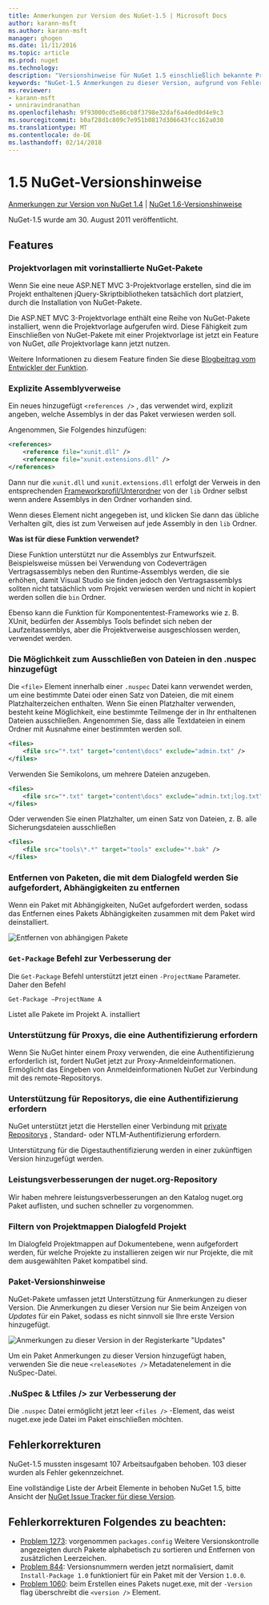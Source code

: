 ```yaml
---
title: Anmerkungen zur Version des NuGet-1.5 | Microsoft Docs
author: karann-msft
ms.author: karann-msft
manager: ghogen
ms.date: 11/11/2016
ms.topic: article
ms.prod: nuget
ms.technology: 
description: "Versionshinweise für NuGet 1.5 einschließlich bekannte Probleme, Fehlerbehebungen, Funktionen und Archivierung von dcrs Design."
keywords: "NuGet-1.5 Anmerkungen zu dieser Version, aufgrund von Fehlerbehebungen, bekannte Probleme, zusätzliche Funktionen, Archivierung von dcrs Design"
ms.reviewer:
- karann-msft
- unniravindranathan
ms.openlocfilehash: 9f93000cd5e86cb8f3798e32daf6a4ded0d4e9c3
ms.sourcegitcommit: b0af28d1c809c7e951b0817d306643fcc162a030
ms.translationtype: MT
ms.contentlocale: de-DE
ms.lasthandoff: 02/14/2018
---
```

# <a name="nuget-15-release-notes"></a>1.5 NuGet-Versionshinweise

[Anmerkungen zur Version von NuGet 1.4](../release-notes/nuget-1.4.md) | [NuGet 1.6-Versionshinweise](../release-notes/nuget-1.6.md)

NuGet-1.5 wurde am 30. August 2011 veröffentlicht.

## <a name="features"></a>Features

### <a name="project-templates-with-preinstalled-nuget-packages"></a>Projektvorlagen mit vorinstallierte NuGet-Pakete
Wenn Sie eine neue ASP.NET MVC 3-Projektvorlage erstellen, sind die im Projekt enthaltenen jQuery-Skriptbibliotheken tatsächlich dort platziert, durch die Installation von NuGet-Pakete.

Die ASP.NET MVC 3-Projektvorlage enthält eine Reihe von NuGet-Pakete installiert, wenn die Projektvorlage aufgerufen wird. Diese Fähigkeit zum Einschließen von NuGet-Pakete mit einer Projektvorlage ist jetzt ein Feature von NuGet, _alle_ Projektvorlage kann jetzt nutzen.

Weitere Informationen zu diesem Feature finden Sie diese [Blogbeitrag vom Entwickler der Funktion](http://blogs.msdn.com/b/marcinon/archive/2011/07/08/project-templates-and-preinstalled-nuget-packages.aspx).

### <a name="explicit-assembly-references"></a>Explizite Assemblyverweise

Ein neues hinzugefügt `<references />` , das verwendet wird, explizit angeben, welche Assemblys in der das Paket verwiesen werden soll.

Angenommen, Sie Folgendes hinzufügen:

```xml
<references>
    <reference file="xunit.dll" />
    <reference file="xunit.extensions.dll" />
</references>
```

Dann nur die `xunit.dll` und `xunit.extensions.dll` erfolgt der Verweis in den entsprechenden [Frameworkprofil/Unterordner](../reference/nuspec.md#explicit-assembly-references) von der `lib` Ordner selbst wenn andere Assemblys in den Ordner vorhanden sind.

Wenn dieses Element nicht angegeben ist, und klicken Sie dann das übliche Verhalten gilt, dies ist zum Verweisen auf jede Assembly in den `lib` Ordner.

__Was ist für diese Funktion verwendet?__

Diese Funktion unterstützt nur die Assemblys zur Entwurfszeit. Beispielsweise müssen bei Verwendung von Codeverträgen Vertragsassemblys neben den Runtime-Assemblys werden, die sie erhöhen, damit Visual Studio sie finden jedoch den Vertragsassemblys sollten nicht tatsächlich vom Projekt verwiesen werden und nicht in kopiert werden sollen die `bin` Ordner.

Ebenso kann die Funktion für Komponententest-Frameworks wie z. B. XUnit, bedürfen der Assemblys Tools befindet sich neben der Laufzeitassemblys, aber die Projektverweise ausgeschlossen werden, verwendet werden.

### <a name="added-ability-to-exclude-files-in-the-nuspec"></a>Die Möglichkeit zum Ausschließen von Dateien in den .nuspec hinzugefügt
Die `<file>` Element innerhalb einer `.nuspec` Datei kann verwendet werden, um eine bestimmte Datei oder einen Satz von Dateien, die mit einem Platzhalterzeichen enthalten. Wenn Sie einen Platzhalter verwenden, besteht keine Möglichkeit, eine bestimmte Teilmenge der in Ihr enthaltenen Dateien ausschließen. Angenommen Sie, dass alle Textdateien in einem Ordner mit Ausnahme einer bestimmten werden soll.

```xml
<files>
    <file src="*.txt" target="content\docs" exclude="admin.txt" />
</files>
```

Verwenden Sie Semikolons, um mehrere Dateien anzugeben.

```xml
<files>
    <file src="*.txt" target="content\docs" exclude="admin.txt;log.txt" />
</files>
```

Oder verwenden Sie einen Platzhalter, um einen Satz von Dateien, z. B. alle Sicherungsdateien ausschließen

```xml
<files>
    <file src="tools\*.*" target="tools" exclude="*.bak" />
</files>
```

### <a name="removing-packages-using-the-dialog-prompts-to-remove-dependencies"></a>Entfernen von Paketen, die mit dem Dialogfeld werden Sie aufgefordert, Abhängigkeiten zu entfernen
Wenn ein Paket mit Abhängigkeiten, NuGet aufgefordert werden, sodass das Entfernen eines Pakets Abhängigkeiten zusammen mit dem Paket wird deinstalliert.

![Entfernen von abhängigen Pakete](./media/remove-dependent-packages.png)


### <a name="get-package-command-improvement"></a>`Get-Package` Befehl zur Verbesserung der
Die `Get-Package` Befehl unterstützt jetzt einen `-ProjectName` Parameter. Daher den Befehl

    Get-Package –ProjectName A

Listet alle Pakete im Projekt A. installiert

### <a name="support-for-proxies-that-require-authentication"></a>Unterstützung für Proxys, die eine Authentifizierung erfordern
Wenn Sie NuGet hinter einem Proxy verwenden, die eine Authentifizierung erforderlich ist, fordert NuGet jetzt zur Proxy-Anmeldeinformationen. Ermöglicht das Eingeben von Anmeldeinformationen NuGet zur Verbindung mit des remote-Repositorys.

### <a name="support-for-repositories-that-require-authentication"></a>Unterstützung für Repositorys, die eine Authentifizierung erfordern
NuGet unterstützt jetzt die Herstellen einer Verbindung mit [private Repositorys](../hosting-packages/local-feeds.md) , Standard- oder NTLM-Authentifizierung erfordern.

Unterstützung für die Digestauthentifizierung werden in einer zukünftigen Version hinzugefügt werden.

### <a name="performance-improvements-to-the-nugetorg-repository"></a>Leistungsverbesserungen der nuget.org-Repository
Wir haben mehrere leistungsverbesserungen an den Katalog nuget.org Paket auflisten, und suchen schneller zu vorgenommen.

### <a name="solution-dialog-project-filtering"></a>Filtern von Projektmappen Dialogfeld Projekt
Im Dialogfeld Projektmappen auf Dokumentebene, wenn aufgefordert werden, für welche Projekte zu installieren zeigen wir nur Projekte, die mit dem ausgewählten Paket kompatibel sind.

### <a name="package-release-notes"></a>Paket-Versionshinweise
NuGet-Pakete umfassen jetzt Unterstützung für Anmerkungen zu dieser Version. Die Anmerkungen zu dieser Version nur Sie beim Anzeigen von _Updates_ für ein Paket, sodass es nicht sinnvoll sie Ihre erste Version hinzugefügt.

![Anmerkungen zu dieser Version in der Registerkarte "Updates"](./media/manage-nuget-packages-release-notes.png)

Um ein Paket Anmerkungen zu dieser Version hinzugefügt haben, verwenden Sie die neue `<releaseNotes />` Metadatenelement in die NuSpec-Datei.

### <a name="nuspec-ltfiles-gt-improvement"></a>.NuSpec & Ltfiles /&gt; zur Verbesserung der
Die `.nuspec` Datei ermöglicht jetzt leer `<files />` -Element, das weist nuget.exe jede Datei im Paket einschließen möchten.

## <a name="bug-fixes"></a>Fehlerkorrekturen
NuGet-1.5 mussten insgesamt 107 Arbeitsaufgaben behoben. 103 dieser wurden als Fehler gekennzeichnet.

Eine vollständige Liste der Arbeit Elemente in behoben NuGet 1.5, bitte Ansicht der [NuGet Issue Tracker für diese Version](http://nuget.codeplex.com/workitem/list/advanced?keyword=&status=All&type=All&priority=All&release=NuGet%201.5&assignedTo=All&component=All&sortField=Summary&sortDirection=Descending&page=0).

## <a name="bug-fixes-worth-noting"></a>Fehlerkorrekturen Folgendes zu beachten:

* [Problem 1273](http://nuget.codeplex.com/workitem/1273): vorgenommen `packages.config` Weitere Versionskontrolle angezeigten durch Pakete alphabetisch zu sortieren und Entfernen von zusätzlichen Leerzeichen.
* [Problem 844](http://nuget.codeplex.com/workitem/844): Versionsnummern werden jetzt normalisiert, damit `Install-Package 1.0` funktioniert für ein Paket mit der Version `1.0.0`.
* [Problem 1060](http://nuget.codeplex.com/workitem/1060): beim Erstellen eines Pakets nuget.exe, mit der `-Version` flag überschreibt die `<version />` Element.
